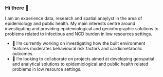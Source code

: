 ### Hi there 👋

I am an experience data, research and spatial anaylyst in the area of epidemiology and public health. My main interests centre around investigating and providing epidemiological and geoinforgraphic solutions to problems related to infectious and NCD burden in low resources settings. 

- 🔭 I’m currently working on investigating how the built environment features moderates behavioural risk factors and cardiometabolic outcomes.
- 👯 I’m looking to collaborate on projects aimed at developing geospatial and analytical solutions to epidemiological and public health related problems in low resource settings.

<!--
**kernrocke/kernrocke** is a ✨ _special_ ✨ repository because its `README.md` (this file) appears on your GitHub profile.

Here are some ideas to get you started:

- 🔭 I’m currently working on ...
- 🌱 I’m currently learning ...
- 👯 I’m looking to collaborate on ...
- 🤔 I’m looking for help with ...
- 💬 Ask me about ...
- 📫 How to reach me: ...
- 😄 Pronouns: ...
- ⚡ Fun fact: ...
-->
